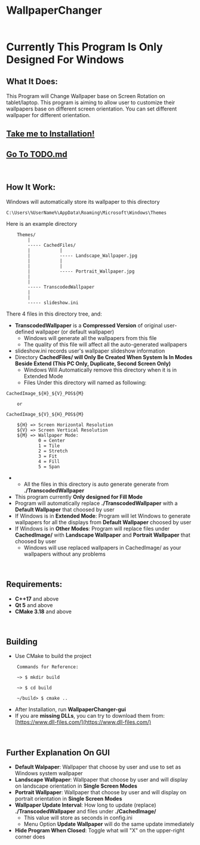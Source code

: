 # WallpaperChanger

<br>

<span style="font-size:2em;">

**Currently This Program Is Only Designed For Windows**

</span>


## What It Does:

This Program will Change Wallpaper base on Screen Rotation on tablet/laptop. This program is aiming to allow user to customize their wallpapers base on different screen orientation. You can set different wallpaper for different orientation.

## [**Take me to Installation!**](#Requirements:)

## [**Go To TODO.md**](TODO.md)

<br>

## How It Work:

Windows will automatically store its wallpaper to this directory
```
C:\Users\%UserName%\AppData\Roaming\Microsoft\Windows\Themes
```
Here is an example directory
```
    Themes/
        |
        ----- CachedFiles/
        |           |
        |           ----- Landscape_Wallpaper.jpg
        |           |
        |           |
        |           ----- Portrait_Wallpaper.jpg
        |
        |
        ----- TranscodedWallpaper
        |
        |
        ----- slideshow.ini
```
There 4 files in this directory tree, and:
* **TranscodedWallpaper** is a **Compressed Version** of original user-defined wallpaper (or default wallpaper)
  * Windows will generate all the wallpapers from this file
  * The quality of this file will affect all the auto-generated wallpapers 
* slideshow.ini records user's wallpaper slideshow information
* Directory **CachedFiles/ will Only Be Created When System Is In Modes Beside Extend (This PC Only, Duplicate, Second Screen Only)**
  * Windows Will Automatically remove this directory when it is in Extended Mode
  * Files Under this directory will named as following:

```
CachedImage_${H}_${V}_POS${M}
    
    or
    
CachedImage_${V}_${H}_POS${M}

    ${H} => Screen Horizontal Resolution
    ${V} => Screen Vertical Resolution
    ${M} => Wallpaper Mode:
            0 = Center
            1 = Tile
            2 = Stretch
            3 = Fit
            4 = Fill
            5 = Span
```
* * All the files in this directory is auto generate generate from **./TranscodedWallpaper**
* This program currently **Only designed for Fill Mode**
* Program will automatically replace **./TranscodedWallpaper** with a **Default Wallpaper** that choosed by user
* If Windows is in **Extended Mode**: Program will let Windows to generate wallpapers for all the displays from **Default Wallpaper** choosed by user
* If Windows is in **Other Modes**: Program will replace files under **CachedImage/** with **Landscape Wallpaper** and **Portrait Wallpaper** that choosed by user
  * Windows will use replaced wallpapers in CachedImage/ as your wallpapers without any problems


<br>

## Requirements:

* **C++17** and above
* **Qt 5** and above
* **CMake 3.18** and above

<br>

## Building

* Use CMake to build the project
```
    Commands for Reference:
    
    ~> $ mkdir build 
    
    ~> $ cd build 
    
    ~/build> $ cmake .. 
```
* After Installation, run **WallpaperChanger-gui**
* If you are **missing DLLs**, you can try to download them from: [https://www.dll-files.com/](https://www.dll-files.com/) 

<br>

## Further Explanation On GUI

* **Default Walpaper**: Wallpaper that choose by user and use to set as Windows system wallpaper
* **Landscape Wallpaper**: Wallpaper that choose by user and will display on landscape orientation in **Single Screen Modes**
* **Portrait Wallpaper**: Wallpaper that choose by user and will display on portrait orientation in **Single Screen Modes**
* **Wallpaper Update Interval**: How long to update (replace) **./TranscodedWallpaper** and files under **./CachedImage/**
  * This value will store as seconds in config.ini
  * Menu Option **Update Wallpaper** will do the same update immediately
* **Hide Program When Closed**: Toggle what will "X" on the upper-right corner does
